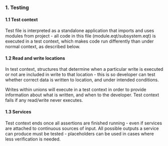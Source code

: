 ### 1. Testing
#### 1.1 Test context
Test file is interpreted as a standalone application that imports and uses modules
from project - all code in this file (module.eqt/subsystem.eqt) is executed in a test context, which makes code run differently than under normal context, as described below.

#### 1.2 Read and write locations
In test context, structures that determine when a particular write is executed or not are included in write to that location - this is so developer can test whether correct data is written to location, and under intended conditions.

Writes within unions will execute in a test context in order to provide information about what is written, and when to the developer. Test context fails if any read/write never executes.

#### 1.3 Services
Test context ends once all assertions are finished running - even if services are attached to continuous sources of input. All possible outputs a service can produce must be tested - placeholders can be used in cases where less verification is needed.